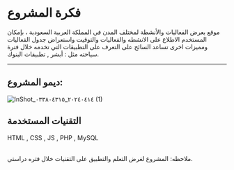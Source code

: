 <h1>فكرة المشروع</h1>

موقع يعرض الفعاليات والأنشطة لمختلف المدن في المملكة العربية السعودية ، بإمكان المستخدم الاطلاع على الانشطه والفعاليات والتوقيت واستعراض جدول الفعاليات ومميزات اخرى تساعد السائح على التعرف على التطبيقات التي تخدمه خلال فترة سياحته مثل : أبشر , تطبيقات البنوك.
<hr>

<h2>ديمو المشروع:</h2>




![InShot_٢٠٢٤٠٤١٤_٠٣٣٨٠٤٣١٥ (1)](https://github.com/Ghaida-ei/Tourism-Website/assets/163098773/701d8df1-dc6d-4184-8dae-2ccfaec2aeae)





<h2>التقنيات المستخدمة</h2>
HTML , CSS , JS , PHP , MySQL

<br> 
<br>


ملاحظه: المشروع لغرض التعلم والتطبيق على التقنيات خلال فتره دراستي.
